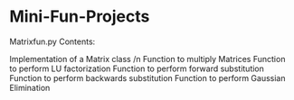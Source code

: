 # Mini-Fun-Projects

Matrixfun.py Contents:

Implementation of a Matrix class /n
Function to multiply Matrices
Function to perform LU factorization
Function to perform forward substitution
Function to perform backwards substitution
Function to perform Gaussian Elimination
